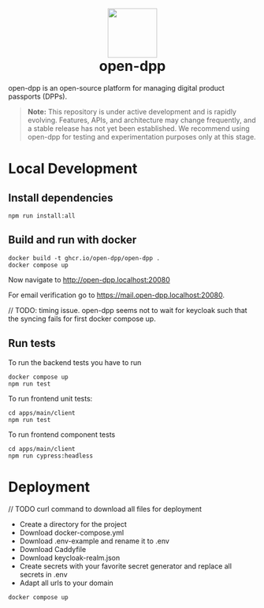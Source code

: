 # <div align="center"><img  src="https://github.com/user-attachments/assets/4ecd546b-ad7c-4c1d-bee4-e06518c41ec8" width="100"/> </br>open-dpp</div>

open-dpp is an open-source platform for managing digital product passports (DPPs).

> **Note:** This repository is under active development and is rapidly evolving. Features, APIs, and architecture may change frequently, and a stable release has not yet been established. We recommend using open-dpp for testing and experimentation purposes only at this stage.

# Local Development
## Install dependencies

```shell
npm run install:all
```

## Build and run with docker

```shell
docker build -t ghcr.io/open-dpp/open-dpp .
docker compose up
```

Now navigate to http://open-dpp.localhost:20080

For email verification go to https://mail.open-dpp.localhost:20080.

// TODO: timing issue. open-dpp seems not to wait for keycloak such that the syncing fails for first docker compose up.

## Run tests

To run the backend tests you have to run

```shell
docker compose up
npm run test
```

To run frontend unit tests:

```shell
cd apps/main/client
npm run test
```

To run frontend component tests

```shell
cd apps/main/client
npm run cypress:headless
```

# Deployment
// TODO curl command to download all files for deployment

* Create a directory for the project
* Download docker-compose.yml
* Download .env-example and rename it to .env
* Download Caddyfile
* Download keycloak-realm.json
* Create secrets with your favorite secret generator and replace all secrets in .env
* Adapt all urls to your domain

```
docker compose up
```